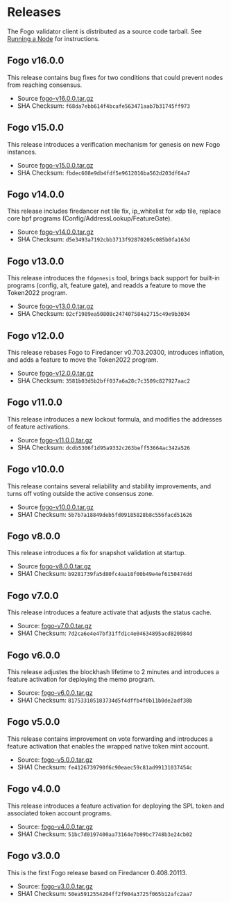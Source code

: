 # Releases

The Fogo validator client is distributed as a source code tarball. See [Running a Node](/user-guides/running-a-node) for instructions.

## Fogo v16.0.0

This release contains bug fixes for two conditions that could prevent nodes from reaching consensus.

- Source [fogo-v16.0.0.tar.gz](https://static.fogo.io/fogo-v16.0.0.tar.gz)
- SHA Checksum: `f68da7ebb614f4bcafe563471aab7b31745ff973`

## Fogo v15.0.0

This release introduces a verification mechanism for genesis on new Fogo instances.

- Source [fogo-v15.0.0.tar.gz](https://static.fogo.io/fogo-v15.0.0.tar.gz)
- SHA Checksum: `fbdec608e9db4fdf5e9612016ba562d203df64a7`

## Fogo v14.0.0

This release includes firedancer net tile fix, ip_whitelist for xdp tile, replace core bpf programs (Config/AddressLookup/FeatureGate).

- Source [fogo-v14.0.0.tar.gz](https://static.fogo.io/fogo-v14.0.0.tar.gz)
- SHA Checksum: `d5e3493a7192cbb3713f92870205c085b0fa163d`

## Fogo v13.0.0

This release introduces the `fdgenesis` tool, brings back support for built-in programs (config, alt, feature gate), and readds a feature to move the Token2022 program.

- Source [fogo-v13.0.0.tar.gz](https://static.fogo.io/fogo-v13.0.0.tar.gz)
- SHA Checksum: `02cf1989ea50808c247407584a2715c49e9b3034`

## Fogo v12.0.0

This release rebases Fogo to Firedancer v0.703.20300, introduces inflation, and adds a feature to move the Token2022 program.

- Source [fogo-v12.0.0.tar.gz](https://static.fogo.io/fogo-v12.0.0.tar.gz)
- SHA Checksum: `3581b03d5b2bff037a6a28c7c3509c827927aac2`

## Fogo v11.0.0

This release introduces a new lockout formula, and modifies the addresses of feature activations.

- Source [fogo-v11.0.0.tar.gz](https://static.fogo.io/fogo-v11.0.0.tar.gz)
- SHA Checksum: `dcdb5306f1d95a9332c263beff53664ac342a526`

## Fogo v10.0.0

This release contains several reliability and stability improvements, and turns off voting outside the active consensus zone.

- Source [fogo-v10.0.0.tar.gz](https://static.fogo.io/fogo-v10.0.0.tar.gz)
- SHA1 Checksum: `5b7b7a18849deb5fd09185828b8c556facd51626`

## Fogo v8.0.0

This release introduces a fix for snapshot validation at startup.

- Source [fogo-v8.0.0.tar.gz](https://static.fogo.io/fogo-v8.0.0.tar.gz)
- SHA1 Checksum: `b9281739fa5d80fc4aa18f00b49e4ef6150474dd`

## Fogo v7.0.0

This release introduces a feature activate that adjusts the status cache.

- Source: [fogo-v7.0.0.tar.gz](https://static.fogo.io/fogo-v7.0.0.tar.gz)
- SHA1 Checksum: `7d2ca6e4e47bf31ffd1c4e04634895acd820984d`

## Fogo v6.0.0

This release adjustes the blockhash lifetime to 2 minutes and introduces a feature activation for deploying the memo program.

- Source: [fogo-v6.0.0.tar.gz](https://static.fogo.io/fogo-v6.0.0.tar.gz)
- SHA1 Checksum: `817533105183734d5f4dffb4f0b11b0de2adf38b`

## Fogo v5.0.0

This release contains improvement on vote forwarding and introduces a feature activation that enables the wrapped native token mint account.

- Source: [fogo-v5.0.0.tar.gz](https://static.fogo.io/fogo-v5.0.0.tar.gz)
- SHA1 Checksum: `fe4126739790f6c90eaec59c81ad99131037454c`

## Fogo v4.0.0

This release introduces a feature activation for deploying the SPL token and associated token account programs.

- Source: [fogo-v4.0.0.tar.gz](https://static.fogo.io/fogo-v4.0.0.tar.gz)
- SHA1 Checksum: `51bc7d0197400aa73164e7b99bc7748b3e24cb02`

## Fogo v3.0.0

This is the first Fogo release based on Firedancer 0.408.20113.

- Source: [fogo-v3.0.0.tar.gz](https://static.fogo.io/fogo-v3.0.0.tar.gz)
- SHA1 Checksum: `50ea5912554204ff2f904a3725f065b12afc2aa7`
